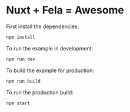 # Nuxt + Fela = Awesome

First install the dependencies:

```bash
npm install
```

To run the example in development:

```bash
npm run dev
```

To build the example for production:

```bash
npm run build
```

To run the production build:

```bash
npm start
```
